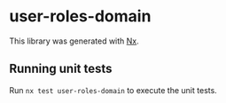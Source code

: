 # user-roles-domain

This library was generated with [Nx](https://nx.dev).

## Running unit tests

Run `nx test user-roles-domain` to execute the unit tests.
